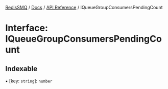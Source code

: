 [RedisSMQ](../../../README.md) / [Docs](../../README.md) / [API Reference](../README.md) / IQueueGroupConsumersPendingCount

# Interface: IQueueGroupConsumersPendingCount

## Indexable

▪ [key: `string`]: `number`
